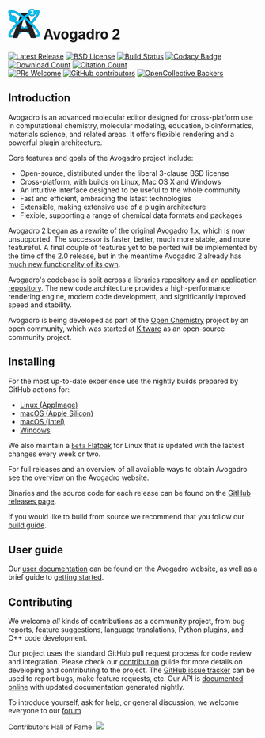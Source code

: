 # ![Avogadro 2][Avogadro2Logo] Avogadro 2

[![Latest Release](https://img.shields.io/github/v/release/openchemistry/avogadrolibs)](https://github.com/OpenChemistry/avogadrolibs/releases) [![BSD License](https://img.shields.io/github/license/openchemistry/avogadrolibs)](https://github.com/OpenChemistry/avogadrolibs/blob/master/LICENSE) [![Build Status](https://img.shields.io/github/actions/workflow/status/openchemistry/avogadrolibs/build_cmake.yml?branch=master)](https://github.com/OpenChemistry/avogadrolibs/actions) [![Codacy Badge](https://app.codacy.com/project/badge/Grade/44bb12662c564ed8a27ee8a7fd89ed50)](https://app.codacy.com/gh/OpenChemistry/avogadrolibs/dashboard?utm_source=gh&utm_medium=referral&utm_content=&utm_campaign=Badge_grade)  
[![Download Count](https://avogadro.cc/downloads.svg?readme)](https://github.com/OpenChemistry/avogadrolibs/releases) [![Citation Count](https://avogadro.cc/citations.svg?readme)](http://doi.org/10.1186/1758-2946-4-17)  
[![PRs Welcome](https://img.shields.io/badge/PRs-welcome-brightgreen.svg?style=flat)](http://makeapullrequest.com) [![GitHub contributors](https://img.shields.io/github/contributors/openchemistry/avogadrolibs.svg?style=flat&color=0bf)](https://github.com/OpenChemistry/avogadrolibs/graphs/contributors)  [![OpenCollective Backers](https://img.shields.io/opencollective/all/open-chemistry)](https://opencollective.com/open-chemistry)

## Introduction

Avogadro is an advanced molecular editor designed for cross-platform use in
computational chemistry, molecular modeling, education, bioinformatics,
materials science, and related areas.
It offers flexible rendering and a powerful plugin architecture.

Core features and goals of the Avogadro project include:

* Open-source, distributed under the liberal 3-clause BSD license
* Cross-platform, with builds on Linux, Mac OS X and Windows
* An intuitive interface designed to be useful to the whole community
* Fast and efficient, embracing the latest technologies
* Extensible, making extensive use of a plugin architecture
* Flexible, supporting a range of chemical data formats and packages

Avogadro 2 began as a rewrite of the original [Avogadro 1.x][Avogadro1], which
is now unsupported.
The successor is faster, better, much more stable, and more featureful.
A final couple of features yet to be ported will be implemented by the time of
the 2.0 release, but in the meantime Avogadro 2 already has
[much new functionality of its own](https://two.avogadro.cc/docs/whats-new-in-avogadro-2/).

Avogadro's codebase is split across a
[libraries repository](https://github.com/openchemistry/avogadrolibs)
and an [application repository](https://github.com/openchemistry/avogadroapp).
The new code architecture provides a high-performance rendering engine, modern
code development, and significantly improved speed and stability.

Avogadro is being developed as part of the [Open Chemistry][OpenChemistry]
project by an open community, which was started at [Kitware][Kitware] as
an open-source community project.

## Installing

For the most up-to-date experience use the nightly builds prepared by GitHub
actions for:

* [Linux (AppImage)](https://nightly.link/OpenChemistry/avogadrolibs/workflows/build_linux/master/Avogadro2-x86_64.AppImage.zip)
* [macOS (Apple Silicon)](https://nightly.link/OpenChemistry/avogadrolibs/workflows/build_m1/master/macOS-arm64.dmg.zip)
* [macOS (Intel)](https://nightly.link/OpenChemistry/avogadrolibs/workflows/build_cmake/master/macOS.dmg.zip)
* [Windows](https://nightly.link/OpenChemistry/avogadrolibs/workflows/build_cmake/master/Win64.exe.zip)

We also maintain a
[`beta` Flatpak](https://two.avogadro.cc/install/flatpak.html#install-flatpak-beta)
for Linux that is updated with the lastest changes every week or two.

For full releases and an overview of all available ways to obtain Avogadro see
the [overview](Install) on the Avogadro website.

Binaries and the source code for each release can be found on the
[GitHub releases page](https://github.com/OpenChemistry/avogadrolibs/releases).

If you would like to build from source we recommend that you follow our
[build guide][Build].

## User guide

Our [user documentation](https://two.avogadro.cc/docs/) can be found on the
Avogadro website, as well as a brief guide to
[getting started](https://two.avogadro.cc/docs/getting-started/).

## Contributing

We welcome *all* kinds of contributions as a community project, from bug
reports, feature suggestions, language translations, Python plugins,
and C++ code development.

Our project uses the standard GitHub pull request process for code review
and integration. Please check our [contribution][Contribution] guide for more
details on developing and contributing to the project. The [GitHub issue
tracker](https://github.com/openchemistry/avogadrolibs/issues/)
can be used to report bugs, make feature requests, etc. Our API is
[documented online][API] with updated documentation generated nightly.

To introduce yourself, ask for help, or general discussion, we welcome everyone
to our [forum](https://discuss.avogadro.cc/)

Contributors Hall of Fame:
<a href="https://github.com/openchemistry/avogadrolibs/graphs/contributors">
  <img src="https://contrib.rocks/image?repo=openchemistry/avogadrolibs" />
</a>

  [Avogadro2Logo]: https://raw.githubusercontent.com/OpenChemistry/avogadrolibs/master/docs/avogadro2_64.png "Avogadro2"
  [OpenChemistry]: https://openchemistry.org/ "Open Chemistry Project"
  [OpenChemistryLogo]: https://raw.githubusercontent.com/OpenChemistry/avogadrolibs/master/docs/OpenChemistry128.png "Open Chemistry"
  [Kitware]: https://kitware.com/ "Kitware, Inc."
  [Avogadro1]: https://avogadro.cc/ "Avogadro 1"
  [Build]: https://two.avogadro.cc/develop/build/ "Building Avogadro"
  [Install]: https://two.avogadro.cc/install/ "Installing Avogadro"
  [Contribution]: https://two.avogadro.cc/contrib/ "Contribution guide"
  [API]: https://two.avogadro.cc/develop/classlist/ "API documentation"

